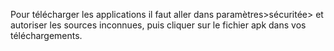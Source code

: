 Pour télécharger les applications il faut aller dans paramètres>sécuritée> et autoriser les sources inconnues, puis cliquer sur le fichier apk dans vos téléchargements.
